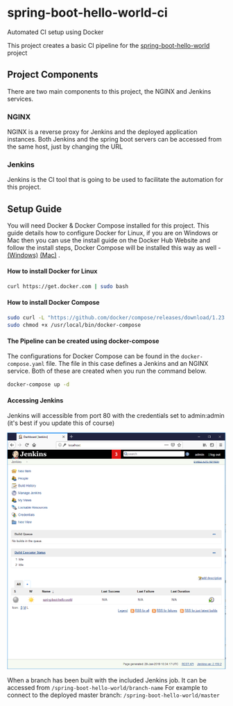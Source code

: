 # spring-boot-hello-world-ci
Automated CI setup using Docker

This project creates a basic CI pipeline for the [spring-boot-hello-world](https://github.com/bob-crutchley/spring-boot-hello-world) project 

## Project Components
There are two main components to this project, the NGINX and Jenkins services.

### NGINX
NGINX is a reverse proxy for Jenkins and the deployed application instances.
Both Jenkins and the spring boot servers can be accessed from the same host, just by changing the URL


### Jenkins
Jenkins is the CI tool that is going to be used to facilitate the automation for this project.


## Setup Guide
You will need Docker & Docker Compose installed for this project. 
This guide details how to configure Docker for Linux, if you are on Windows or Mac then you can use the install guide on the
Docker Hub Website and follow the install steps, Docker Compose will be installed this way as well -
[(Windows)](https://hub.docker.com/editions/community/docker-ce-desktop-windows)
[(Mac)](https://hub.docker.com/editions/community/docker-ce-desktop-mac)
.

#### How to install Docker for Linux
```bash
curl https://get.docker.com | sudo bash
```

#### How to install Docker Compose
```bash
sudo curl -L "https://github.com/docker/compose/releases/download/1.23.2/docker-compose-$(uname -s)-$(uname -m)" -o /usr/local/bin/docker-compose
sudo chmod +x /usr/local/bin/docker-compose
```

#### The Pipeline can be created using docker-compose
The configurations for Docker Compose can be found in the `docker-compose.yaml` file. The file in this case defines a Jenkins and an NGINX service. Both of these are created when you run the command below.
```bash
docker-compose up -d
```

#### Accessing Jenkins
Jenkins will accessible from port 80 with the credentials set to admin:admin (it's best if you update this of course)

![Jenkins Home Page](docs/images/jenkins-home.png)

When a branch has been built with the included Jenkins job.
It can be accessed from `/spring-boot-hello-world/branch-name`
For example to connect to the deployed master branch:
`/spring-boot-hello-world/master`

